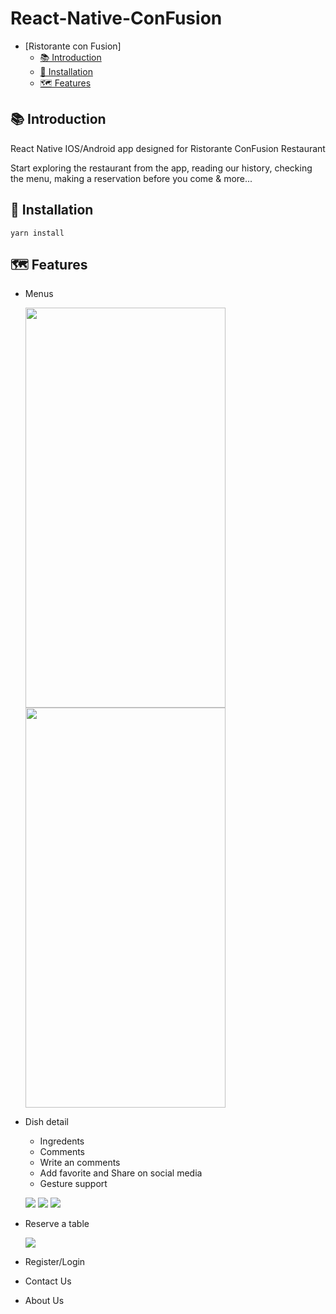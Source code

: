 # React-Native-ConFusion


<!-- TOC -->

- [Ristorante con Fusion]
    - [📚 Introduction](#-introduction)
    - [🔨 Installation](#-installation)
    - [🗺 Features](#-features)

<!-- /TOC -->

## 📚 Introduction

React Native IOS/Android app designed for Ristorante ConFusion Restaurant

Start exploring the restaurant from the app, reading our history, checking the menu, making a reservation before you come & more...


## 🔨 Installation
```
yarn install
```

## 🗺 Features

- Menus

    <img src="/screenshots/menu.png" width="320" height="640"> <img src="/screenshots/dishDetail.png" width="320" height="640">


- Dish detail
    - Ingredents
    - Comments
    - Write an comments
    - Add favorite and Share on social media
    - Gesture support
    
    ![](/screenshots/Favorite.gif)
    ![](/screenshots/comment.gif)
    ![](/screenshots/writecomment.gif)
    
    
- Reserve a table

    ![](/screenshots/reservation.gif)
- Register/Login
- Contact Us
- About Us
